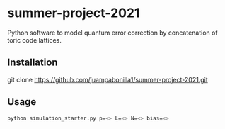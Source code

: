 # summer-project-2021

Python software to model quantum error correction by concatenation of toric code lattices.

## Installation

git clone https://github.com/juampabonilla1/summer-project-2021.git

## Usage

```bash
python simulation_starter.py p=<> L=<> N=<> bias=<>
```
